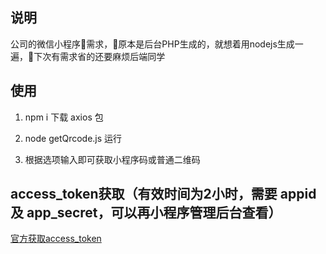 ## 说明

公司的微信小程序需求，原本是后台PHP生成的，就想着用nodejs生成一遍，下次有需求省的还要麻烦后端同学

## 使用

1. npm i 下载 axios 包

2. node getQrcode.js 运行

3. 根据选项输入即可获取小程序码或普通二维码

## access_token获取（有效时间为2小时，需要 appid 及 app_secret，可以再小程序管理后台查看）

[官方获取access_token](https://mp.weixin.qq.com/debug)